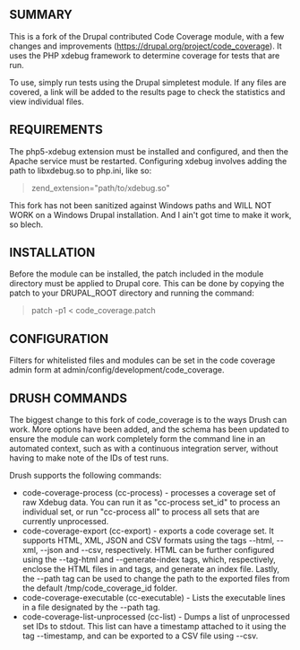 SUMMARY
-------

This is a fork of the Drupal contributed Code Coverage module, with a few
changes and improvements (https://drupal.org/project/code_coverage). It uses
the PHP xdebug framework to determine coverage for tests that are run.

To use, simply run tests using the Drupal simpletest module. If any files are
covered, a link will be added to the results page to check the statistics and
view individual files.

REQUIREMENTS
------------

The php5-xdebug extension must be installed and configured, and then the
Apache service must be restarted. Configuring xdebug involves adding the path
to libxdebug.so to php.ini, like so:
> zend_extension="path/to/xdebug.so"

This fork has not been sanitized against Windows paths and WILL NOT WORK on a
Windows Drupal installation. And I ain't got time to make it work, so blech.

INSTALLATION
------------

Before the module can be installed, the patch included in the module directory
must be applied to Drupal core. This can be done by copying the patch to your
DRUPAL_ROOT directory and running the command:
> patch -p1 < code_coverage.patch

CONFIGURATION
-------------

Filters for whitelisted files and modules can be set in the code coverage admin
form at admin/config/development/code_coverage.

DRUSH COMMANDS
--------------

The biggest change to this fork of code_coverage is to the ways Drush can work.
More options have been added, and the schema has been updated to ensure the
module can work completely form the command line in an automated context, such
as with a continuous integration server, without having to make note of the IDs
of test runs.

Drush supports the following commands:
 - code-coverage-process (cc-process) - processes a coverage set of raw Xdebug
data. You can run it as "cc-process set_id" to process an individual set, or
run "cc-process all" to process all sets that are currently unprocessed.
 - code-coverage-export (cc-export) - exports a code coverage set. It supports
HTML, XML, JSON and CSV formats using the tags --html, --xml, --json and --csv,
respectively. HTML can be further configured using the --tag-html and
--generate-index tags, which, respectively, enclose the HTML files in <html>
and <body> tags, and generate an index file. Lastly, the --path tag can be used
to change the path to the exported files from the default /tmp/code_coverage_id
folder.
 - code-coverage-executable (cc-executable) - Lists the executable lines in a
file designated by the --path tag.
 - code-coverage-list-unprocessed (cc-list) - Dumps a list of unprocessed set
IDs to stdout. This list can have a timestamp attached to it using the tag
--timestamp, and can be exported to a CSV file using --csv.
